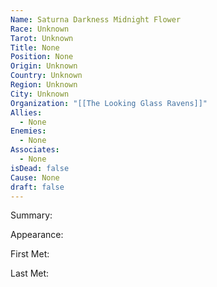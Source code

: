 ```yaml
---
Name: Saturna Darkness Midnight Flower
Race: Unknown
Tarot: Unknown
Title: None
Position: None
Origin: Unknown
Country: Unknown
Region: Unknown
City: Unknown
Organization: "[[The Looking Glass Ravens]]"
Allies:
  - None
Enemies:
  - None
Associates:
  - None
isDead: false
Cause: None
draft: false
---
```

Summary:

Appearance: 

First Met: 

Last Met: 
